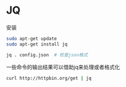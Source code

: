 # JQ

安装

```bash
sudo apt-get update
sudo apt-get install jq
```

```bash
jq . config.json  # 检查json格式
```

一些命令的输出结果可以借助jq来处理或者格式化

```bash
curl http://httpbin.org/get | jq
```
